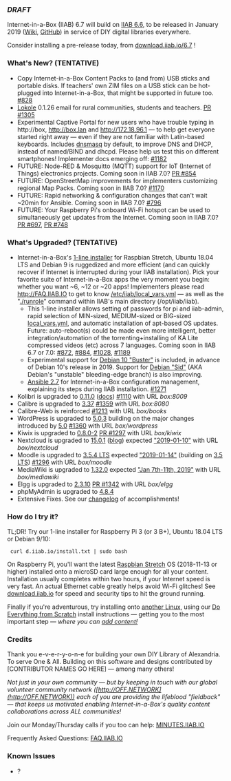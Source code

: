 ### _**DRAFT**_

Internet-in-a-Box (IIAB) 6.7 will build on [IIAB 6.6](https://github.com/iiab/iiab/wiki/IIAB-6.6-Release-Notes), to be released in January 2019 ([Wiki](http://wiki.laptop.org/go/IIAB/6.7), [GitHub](https://github.com/iiab/iiab/milestone/4)) in service of DIY digital libraries everywhere.

Consider installing a pre-release today, from <a href=http://download.iiab.io/6.7/>download.iiab.io/6.7</a> !

### What's New? (TENTATIVE)

* Copy Internet-in-a-Box Content Packs to (and from) USB sticks and portable disks.  If teachers' own ZIM files on a USB stick can be hot-plugged into Internet-in-a-Box, that might be supported in future too.  [#828](https://github.com/iiab/iiab/issues/828)
* [Lokole](https://ascoderu.ca/) 0.1.26 email for rural communities, students and teachers.  [PR #1305](https://github.com/iiab/iiab/pull/1305)
* Experimental Captive Portal for new users who have trouble typing in http://box, http://box.lan and http://172.18.96.1 &mdash; to help get everyone started right away &mdash; even if they are not familiar with Latin-based keyboards.  Includes [dnsmasq](https://github.com/iiab/iiab/blob/master/vars/local_vars_medium.yml#L51-L60) by default, to improve DNS and DHCP, instead of named/BIND and dhcpd.  Please help us test this on different smartphones!  Implementer docs emerging off:  [#1182](https://github.com/iiab/iiab/issues/1182)
* FUTURE: Node-RED & Mosquitto (MQTT) support for IoT (Internet of Things) electronics projects.  Coming soon in IIAB 7.0?  [PR #854](https://github.com/iiab/iiab/pull/854)
* FUTURE: OpenStreetMap improvements for implementers customizing regional Map Packs.  Coming soon in IIAB 7.0?  [#1170](https://github.com/iiab/iiab/issues/1170)
* FUTURE: Rapid networking & configuration changes that can't wait ~20min for Ansible.  Coming soon in IIAB 7.0?  [#796](https://github.com/iiab/iiab/issues/796)
* FUTURE: Your Raspberry Pi's onboard Wi-Fi hotspot can be used to simultaneously get updates from the Internet.  Coming soon in IIAB 7.0?  [PR #697](https://github.com/iiab/iiab/pull/697), [PR #748](https://github.com/iiab/iiab/pull/748)

### What's Upgraded? (TENTATIVE)

* Internet-in-a-Box's [1-line installer](http://download.iiab.io/6.7/) for Raspbian Stretch, Ubuntu 18.04 LTS and Debian 9 is ruggedized and more efficient (and can quickly recover if Internet is interrupted during your IIAB installation).  Pick your favorite suite of Internet-in-a-Box apps the very moment you begin: whether you want ~6, ~12 or ~20 apps!  Implementers please read http://FAQ.IIAB.IO to get to know [/etc/iiab/local_vars.yml](http://wiki.laptop.org/go/IIAB/local_vars.yml) — as well as the "[./runrole](https://github.com/iiab/iiab/blob/master/runrole)" command within IIAB's main directory (/opt/iiab/iiab).
  * This 1-line installer allows setting of passwords for pi and iiab-admin, rapid selection of MIN-sized, MEDIUM-sized or BIG-sized [local_vars.yml](http://wiki.laptop.org/go/IIAB/local_vars.yml), and automatic installation of apt-based OS updates.  Future: auto-reboot(s) could be made even more intelligent, better integration/automation of the torrenting+installing of KA Lite compressed videos (etc) across 7 languages.  Coming soon in IIAB 6.7 or 7.0:  [#872](https://github.com/iiab/iiab/issues/872), [#884](https://github.com/iiab/iiab/issues/884), [#1028](https://github.com/iiab/iiab/issues/1028), [#1189](https://github.com/iiab/iiab/issues/1189)
  * Experimental support for [Debian 10 "Buster"](https://www.debian.org/devel/debian-installer/) is included, in advance of Debian 10's release in 2019.  Support for [Debian "Sid"](http://cdimage.debian.org/cdimage/daily-builds/sid_d-i/current/amd64/iso-cd/) (AKA Debian's "unstable" bleeding-edge branch) is also improving.
  * [Ansible 2.7](https://docs.ansible.com/ansible/devel/porting_guides/porting_guide_2.7.html) for Internet-in-a-Box configuration management, explaining its steps during IIAB installation.  [#1271](https://github.com/iiab/iiab/pull/1271)
* Kolibri is upgraded to [0.11.0](https://medium.com/kolibri-releases/kolibri-v0-11-is-here-1ba5c878c6ba) ([docs](https://kolibri.readthedocs.io/en/latest/manage.html))  [#1110](https://github.com/iiab/iiab/issues/1110) with URL _box:8009_
* Calibre is upgraded to [3.37](https://calibre-ebook.com/whats-new)  [#1359](https://github.com/iiab/iiab/issues/1359) 
with URL _box:8080_
* Calibre-Web is reinforced  [#1213](https://github.com/iiab/iiab/pull/1213) with URL _box/books_
* WordPress is upgraded to [5.0.3](https://wordpress.org/news/2019/01/wordpress-5-0-3-maintenance-release/) building on the major changes introduced by [5.0](https://wordpress.org/news/2018/12/bebo/)  [#1360](https://github.com/iiab/iiab/issues/1360) with URL _box/wordpress_
* Kiwix is upgraded to [0.8.0-2](https://github.com/kiwix/kiwix-tools/blob/master/Changelog)  [PR #1297](https://github.com/iiab/iiab/pull/1297) with URL _box/kiwix_
* Nextcloud is upgraded to [15.0.1](https://nextcloud.com/changelog/#latest15) ([blog](https://nextcloud.com/blog/)) expected ["2019-01-10"](https://github.com/iiab/iiab/issues/1361) with URL _box/nextcloud_
* Moodle is upgraded to [3.5.4 LTS](https://docs.moodle.org/dev/Moodle_3.5.4_release_notes) expected ["2019-01-14"](https://github.com/iiab/iiab/issues/1296) (building on [3.5 LTS](https://docs.moodle.org/dev/Releases#Moodle_3.5_.28LTS.29))  [#1296](https://github.com/iiab/iiab/issues/1296) with URL _box/moodle_
* MediaWiki is upgraded to [1.32.0](https://lists.wikimedia.org/pipermail/mediawiki-announce/2019-January/thread.html) expected ["Jan 7th-11th, 2019"](https://github.com/iiab/iiab/issues/1358) with URL _box/mediawiki_
* Elgg is upgraded to [2.3.10](https://github.com/Elgg/Elgg/blob/2.3.10/CHANGELOG.md)  [PR #1342](https://github.com/iiab/iiab/pull/1342) with URL _box/elgg_
* phpMyAdmin is upgraded to [4.8.4](https://github.com/iiab/iiab/pull/1365)
* Extensive Fixes.  See our [changelog](https://github.com/iiab/iiab/milestone/4?closed=1) of accomplishments!

### How do I try it?

TL;DR!  Try our 1-line installer for Raspberry Pi 3 (or 3 B+), Ubuntu 18.04 LTS or Debian 9/10:

     curl d.iiab.io/install.txt | sudo bash

On Raspberry Pi, you'll want the latest [Raspbian Stretch](https://www.raspberrypi.org/downloads/raspbian/) OS (2018-11-13 or higher) installed onto a microSD card large enough for all your content.  Installation usually completes within two hours, if your Internet speed is very fast.  An actual Ethernet cable greatly helps avoid Wi-Fi glitches!  See [download.iiab.io](http://download.iiab.io/) for speed and security tips to hit the ground running.

Finally if you're adventurous, try installing onto [another Linux](https://github.com/iiab/iiab/wiki/IIAB-Platforms), using our [Do Everything from Scratch](https://github.com/iiab/iiab/wiki/IIAB-Installation#do-everything-from-scratch) install instructions &mdash; getting you to the most important step &mdash; _where you can [add content!](https://github.com/iiab/iiab/wiki/IIAB-Installation#add-content)_

### Credits

Thank you e-v-e-r-y-o-n-e for building your own DIY Library of Alexandria.  To serve One & All.  Building on this software and designs contributed by [CONTRIBUTOR NAMES GO HERE] &mdash; among many others!

_Not just in your own community &mdash; but by keeping in touch with our global volunteer community network ([http://OFF.NETWORK](http://OFF.NETWORK)) each of you are providing the lifeblood "fieldback" &mdash; that keeps us motivated enabling Internet-in-a-Box's quality content collaborations across ALL communities!_

Join our Monday/Thursday calls if you too can help: [MINUTES.IIAB.IO](http://MINUTES.IIAB.IO)

Frequently Asked Questions: [FAQ.IIAB.IO](http://FAQ.IIAB.IO)

### Known Issues

* ?